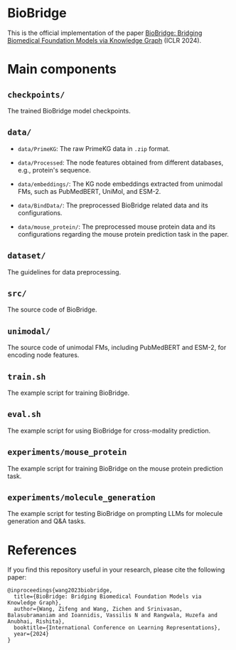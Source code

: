 # BioBridge

This is the official implementation of the paper [BioBridge: Bridging Biomedical Foundation Models via Knowledge Graph](https://arxiv.org/pdf/2310.03320.pdf) (ICLR 2024).

# Main components

## `checkpoints/`
The trained BioBridge model checkpoints.


## `data/`
- `data/PrimeKG`: The raw PrimeKG data in `.zip` format.

- `data/Processed`: The node features obtained from different databases, e.g., protein's sequence.

- `data/embeddings/`: The KG node embeddings extracted from unimodal FMs, such as PubMedBERT, UniMol, and ESM-2.

- `data/BindData/`: The preprocessed BioBridge related data and its configurations.

- `data/mouse_protein/`: The preprocessed mouse protein data and its configurations regarding the mouse protein prediction task in the paper.

## `dataset/`
The guidelines for data preprocessing.

## `src/`
The source code of BioBridge.

## `unimodal/`
The source code of unimodal FMs, including PubMedBERT and ESM-2, for encoding node features.

## `train.sh`
The example script for training BioBridge.

## `eval.sh`
The example script for using BioBridge for cross-modality prediction.

## `experiments/mouse_protein`
The example script for training BioBridge on the mouse protein prediction task.

## `experiments/molecule_generation`
The example script for testing BioBridge on prompting LLMs for molecule generation and Q&A tasks.

# References
If you find this repository useful in your research, please cite the following paper:
```
@inproceedings{wang2023biobridge,
  title={BioBridge: Bridging Biomedical Foundation Models via Knowledge Graph},
  author={Wang, Zifeng and Wang, Zichen and Srinivasan, Balasubramaniam and Ioannidis, Vassilis N and Rangwala, Huzefa and Anubhai, Rishita},
  booktitle={International Conference on Learning Representations},
  year={2024}
}
```

